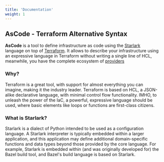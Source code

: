 ```yaml
---
title: 'Documentation'
weight: 1
---
```


## AsCode - Terraform Alternative Syntax

**AsCode** is a tool to define infrastructure as code using the [Starlark](https://github.com/google/starlark-go/blob/master/doc/spec.md) language on top of [Terraform](https://github.com/hashicorp/terraform). It allows to describe your infrastructure using an expressive language in Terraform without writing a single line of HCL, meanwhile, you have the complete ecosystem of [providers](https://www.terraform.io/docs/providers/index.html)

### Why?

Terraform is a great tool, with support for almost everything you can imagine, making it the industry leader. Terraform is based on HCL, a JSON-alike declarative language, with minimal control flow functionality. IMHO, to unleash the power of the IaC, a powerful, expressive language should be used, where basic elements like loops or functions are first-class citizens.

### What is Starlark?

Starlark is a dialect of Python intended to be used as a configuration language. A Starlark interpreter is typically embedded within a larger application, and this application may define additional domain-specific functions and data types beyond those provided by the core language. For example, Starlark is embedded within (and was originally developed for) the Bazel build tool, and Bazel's build language is based on Starlark.